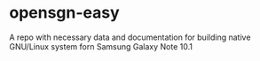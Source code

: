 opensgn-easy
============

A repo with necessary data and documentation for building native GNU/Linux system forn Samsung Galaxy Note 10.1